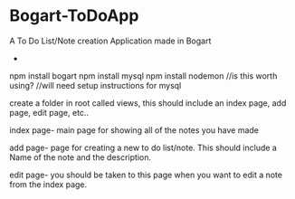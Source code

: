 Bogart-ToDoApp
==============

A To Do List/Note creation Application made in Bogart

-
npm install bogart
npm install mysql
npm install nodemon //is this worth using? 
//will need setup instructions for mysql

create a folder in root called views, this should include an index page, add page, edit page, etc..

index page- main page for showing all of the notes you have made

add page- page for creating a new to do list/note. This should include a Name of the note and the description.

edit page- you should be taken to this page when you want to edit a note from the index page.

